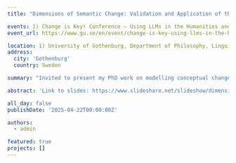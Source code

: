 ```yaml
---
title: "Dimensions of Semantic Change: Validation and Application of the SIBling Framework"

events: 1) Change is Key! Conference – Using LLMs in the Humanities and Social Sciences; 2) Lab Talk - National Research Council Canada
event_url: https://www.gu.se/en/event/change-is-key-using-llms-in-the-humanities-and-social-sciences

location: 1) University of Gothenburg, Department of Philosophy, Linguistics and Theory of Science; 2) Remote Talk - National Research Council Canada
address: 
  city: 'Gothenburg'
  country: Sweden

summary: "Invited to present my PhD work on modelling conceptual change using two developed frameworks: 1) 'SIBling', a linguistic model of semantic change; and 2) 'LSC-Eval', a general-purpose framework for evaluating methods for assessing dimensions of semantic change. This program was presented at the (1) [Change is Key! Conference](https://www.gu.se/en/event/change-is-key-using-llms-in-the-humanities-and-social-sciences), University of Gothenburg, Department of Philosophy, Linguistics and Theory of Science, Sweden (Invited by Professor Nina Tahmasebi) **12 September 2025** and the National Research Council Canada, Ottawa (Invited by Dr. Saif Mohammad) **26 September 2025**."

abstract: 'Link to slides: https://www.slideshare.net/slideshow/dimensions-of-semantic-change-validation-and-application-of-the-sibling-framework/283131650'

all_day: false
publishDate: '2025-04-22T00:00:00Z'

authors:
  - admin

featured: true
projects: []
---
```

